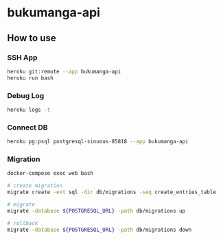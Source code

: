 # bukumanga-api

## How to use

### SSH App

```sh
heroku git:remote --app bukumanga-api
heroku run bash
```

### Debug Log

```sh
heroku logs -t 
```

### Connect DB

```sh
heroku pg:psql postgresql-sinuous-85818 --app bukumanga-api
```

### Migration

```sh
docker-compose exec web bash

# create migration
migrate create -ext sql -dir db/migrations -seq create_entries_table

# migrate
migrate -database ${POSTGRESQL_URL} -path db/migrations up

# rollback
migrate -database ${POSTGRESQL_URL} -path db/migrations down
```
